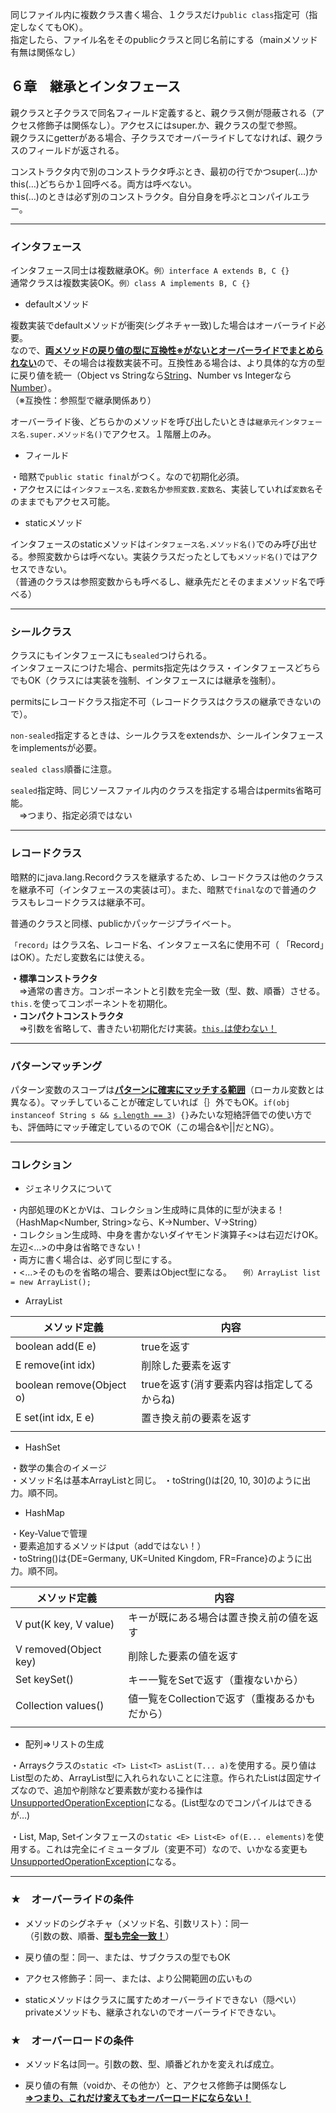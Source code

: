 同じファイル内に複数クラス書く場合、１クラスだけ`public class`指定可（指定しなくてもOK）。<br>
指定したら、ファイル名をそのpublicクラスと同じ名前にする（mainメソッド有無は関係なし）

## ６章　継承とインタフェース

親クラスと子クラスで同名フィールド定義すると、親クラス側が隠蔽される（アクセス修飾子は関係なし）。アクセスにはsuper.か、親クラスの型で参照。<br>
親クラスにgetterがある場合、子クラスでオーバーライドしてなければ、親クラスのフィールドが返される。

コンストラクタ内で別のコンストラクタ呼ぶとき、最初の行でかつsuper(…)かthis(…)どちらか１回呼べる。両方は呼べない。<br>
this(…)のときは必ず別のコンストラクタ。自分自身を呼ぶとコンパイルエラー。

---

### インタフェース

インタフェース同士は複数継承OK。`例）interface A extends B, C {}`<br>
通常クラスは複数実装OK。`例）class A implements B, C {}`

 - defaultメソッド

複数実装でdefaultメソッドが衝突(シグネチャ一致)した場合はオーバーライド必要。<br>
なので、<u>**両メソッドの戻り値の型に互換性※がないとオーバーライドでまとめられない**</u>ので、その場合は複数実装不可。互換性ある場合は、より具体的な方の型に戻り値を統一（Object vs Stringなら<u>String</u>、Number vs Integerなら<u>Number</u>）。
<br>（※互換性：参照型で継承関係あり）

オーバーライド後、どちらかのメソッドを呼び出したいときは`継承元インタフェース名.super.メソッド名()`でアクセス。１階層上のみ。

 - フィールド

・暗黙で`public static final`がつく。なので初期化必須。<br>
・アクセスには`インタフェース名.変数名`か`参照変数.変数名`、実装していれば`変数名`そのままでもアクセス可能。

 - staticメソッド

インタフェースのstaticメソッドは`インタフェース名.メソッド名()`でのみ呼び出せる。参照変数からは呼べない。実装クラスだったとしても`メソッド名()`ではアクセスできない。<br>
（普通のクラスは参照変数からも呼べるし、継承先だとそのままメソッド名で呼べる）

---

### シールクラス

クラスにもインタフェースにも`sealed`つけられる。<br>
インタフェースにつけた場合、permits指定先はクラス・インタフェースどちらでもOK（クラスには実装を強制、インタフェースには継承を強制）。


permitsにレコードクラス指定不可（レコードクラスはクラスの継承できないので）。

`non-sealed`指定するときは、シールクラスをextendsか、シールインタフェースをimplementsが必要。

`sealed class`順番に注意。

`sealed`指定時、同じソースファイル内のクラスを指定する場合はpermits省略可能。<br>
　⇒つまり、指定必須ではない

---

### レコードクラス

暗黙的にjava.lang.Recordクラスを継承するため、レコードクラスは他のクラスを継承不可（インタフェースの実装は可）。また、暗黙で`final`なので普通のクラスもレコードクラスは継承不可。

普通のクラスと同様、publicかパッケージプライベート。

`「record」`はクラス名、レコード名、インタフェース名に使用不可（ 「Record」はOK）。ただし変数名には使える。

**・標準コンストラクタ**
<br>　⇒通常の書き方。コンポーネントと引数を完全一致（型、数、順番）させる。`this.`を使ってコンポーネントを初期化。<br>
**・コンパクトコンストラクタ**
<br>　⇒引数を省略して、書きたい初期化だけ実装。<u>`this.`は使わない！</u>

---

### パターンマッチング

パターン変数のスコープは<u>**パターンに確実にマッチする範囲**</u>（ローカル変数とは異なる）。マッチしていることが確定していれば｛｝外でもOK。`if(obj instanceof String s && `<u>`s.length == 3`</u>`) {}`みたいな短絡評価での使い方でも、評価時にマッチ確定しているのでOK（この場合&や||だとNG）。

---

### コレクション

- ジェネリクスについて

・内部処理のKとかVは、コレクション生成時に具体的に型が決まる！<br>（HashMap<Number, String>なら、K→Number、V→String）<br>
・コレクション生成時、中身を書かないダイヤモンド演算子<>は右辺だけOK。左辺<…>の中身は省略できない！<br>
・両方に書く場合は、必ず同じ型にする。<br>
・<…>そのものを省略の場合、要素はObject型になる。
　`例）ArrayList list = new ArrayList();`

- ArrayList

|メソッド定義|内容|
| ---- | ---- |
| boolean add(E e) | trueを返す |
| E remove(int idx) | 削除した要素を返す |
| boolean remove(Object o) | trueを返す(消す要素内容は指定してるからね) |
| E set(int idx, E e) | 置き換え前の要素を返す |
|  |  |

- HashSet

・数学の集合のイメージ<br>
・メソッド名は基本ArrayListと同じ。
・toString()は[20, 10, 30]のように出力。順不同。

- HashMap

・Key-Valueで管理<br>
・要素追加するメソッドはput（addではない！）<br>
・toString()は{DE=Germany, UK=United Kingdom, FR=France}のように出力。順不同。

|メソッド定義|内容|
| ---- | ---- |
| V put(K key, V value) | キーが既にある場合は置き換え前の値を返す |
| V removed(Object key) | 削除した要素の値を返す |
| Set<K> keySet() | キー一覧をSetで返す（重複ないから） |
| Collection<V> values() | 値一覧をCollectionで返す（重複あるかもだから） |
|  |  |

- 配列⇒リストの生成

・Arraysクラスの`static <T> List<T> asList(T... a)`を使用する。戻り値はList型のため、ArrayList型に入れられないことに注意。作られたListは固定サイズなので、追加や削除など要素数が変わる操作は<u>UnsupportedOperationException</u>になる。(List型なのでコンパイルはできるが…)

・List, Map, Setインタフェースの`static <E> List<E> of(E... elements)`を使用する。これは完全にイミュータブル（変更不可）なので、いかなる変更も<u>UnsupportedOperationException</u>になる。

---

### ★　オーバーライドの条件

- メソッドのシグネチャ（メソッド名、引数リスト）：同一<br>
（引数の数、順番、<u>**型も完全一致！**</u>）

- 戻り値の型：同一、または、サブクラスの型でもOK

- アクセス修飾子：同一、または、より公開範囲の広いもの

- staticメソッドはクラスに属すためオーバーライドできない（隠ぺい）<br>
privateメソッドも、継承されないのでオーバーライドできない。

### ★　オーバーロードの条件

- メソッド名は同一。引数の数、型、順番どれかを変えれば成立。

- 戻り値の有無（voidか、その他か）と、アクセス修飾子は関係なし<br>
<u>**⇒つまり、これだけ変えてもオーバーロードにならない！**</u>